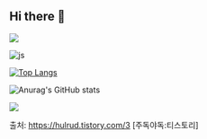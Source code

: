 ## Hi there 👋
<img src="https://capsule-render.vercel.app/api?type=waving&color=BDBDC8&height=150&section=header" />


![js](https://img.shields.io/badge/Swift-FA7343?style=for-the-badge&logo=swift&logoColor=white)


[![Top Langs](https://github-readme-stats.vercel.app/api/top-langs/?username=minzzzun)](https://github.com/anuraghazra/github-readme-stats)



![Anurag's GitHub stats](https://github-readme-stats.vercel.app/api?username=minzzzun&show_icons=true&theme=radical)




<img src="https://capsule-render.vercel.app/api?type=waving&color=BDBDC8&height=150&section=footer" />

출처: https://hulrud.tistory.com/3 [주독야독:티스토리]
